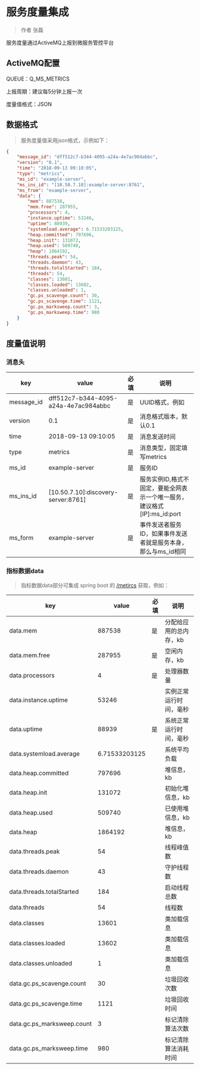 # 服务度量集成

> 作者 张磊

服务度量通过ActiveMQ上报到微服务管控平台

## ActiveMQ配置

QUEUE：Q_MS_METRICS

上报周期：建议每5分钟上报一次

度量值格式：JSON

## 数据格式

> 服务度量值采用json格式，示例如下：

```json
{
	"message_id": "dff512c7-b344-4095-a24a-4e7ac984abbc",
	"version": "0.1",
	"time": "2018-09-13 09:10:05",
	"type": "metrics",
	"ms_id": "example-server",
	"ms_ins_id": "[10.50.7.10]:example-server:8761",
	"ms_from": "example-server",
	"data": {
		"mem": 887538,
		"mem.free": 287955,
		"processors": 4,
		"instance.uptime": 53246,
		"uptime": 88939,
		"systemload.average": 6.71533203125,
		"heap.committed": 797696,
		"heap.init": 131072,
		"heap.used": 509740,
		"heap": 1864192,
		"threads.peak": 54,
		"threads.daemon": 43,
		"threads.totalStarted": 184,
		"threads": 54,
		"classes": 13601,
		"classes.loaded": 13602,
		"classes.unloaded": 1,
		"gc.ps_scavenge.count": 30,
		"gc.ps_scavenge.time": 1121,
		"gc.ps_marksweep.count": 3,
		"gc.ps_marksweep.time": 980
	}
}
```

## 度量值说明

### 消息头

| key        | value                                | 必填 | 说明                                                         |
| ---------- | ------------------------------------ | ---- | ------------------------------------------------------------ |
| message_id | dff512c7-b344-4095-a24a-4e7ac984abbc | 是 | UUID格式，例如                                               |
| version    | 0.1                                  | 是 | 消息格式版本，默认0.1                                        |
| time       | 2018-09-13 09:10:05                  | 是 | 消息发送时间                                                 |
| type       | metrics                              | 是 | 消息类型，固定填写metrics                                    |
| ms_id      | example-server                       | 是 | 服务ID                                                       |
| ms_ins_id  | [10.50.7.10]:discovery-server:8761]  | 是 | 服务实例ID,格式不固定，要能全网表示一个唯一服务，建议格式[IP]:ms_id:port |
| ms_form    | example-server                       | 是 | 事件发送者服务ID，如果事件发送者就是服务本身，那么与ms_id相同 |

### 指标数据data

> 指标数据data部分可集成 spring boot 的 [/metircs](https://docs.spring.io/spring-boot/docs/1.3.5.RELEASE/reference/html/production-ready-metrics.html) 获取，例如：

| key        | value                                | 必填 | 说明                                                         |
| ---------- | ------------------------------------ | ---- | ------------------------------------------------------------ |
| data.mem | 887538 | 是 |分配给应用的总内存，kb|
| data.mem.free | 287955 | 是 |空闲内存，kb|
| data.processors | 4 | 是 |处理器数量|
| data.instance.uptime | 53246 |  |实例正常运行时间，毫秒|
| data.uptime | 88939 | 是 |系统正常运行时间，毫秒|
| data.systemload.average | 6.71533203125 |  |系统平均负载|
| data.heap.committed | 797696 |  |堆信息，kb|
| data.heap.init | 131072 | |初始化堆信息，kb|
| data.heap.used | 509740 | |已使用堆信息，kb|
| data.heap | 1864192 | |堆信息，kb|
| data.threads.peak | 54 | |线程峰值数|
| data.threads.daemon | 43 | |守护线程数|
| data.threads.totalStarted | 184 | |启动线程总数|
| data.threads | 54 | |线程数|
| data.classes | 13601 | |类加载信息|
| data.classes.loaded | 13602 | |类加载信息|
| data.classes.unloaded | 1 | |类加载信息|
| data.gc.ps_scavenge.count | 30 | |垃圾回收次数|
| data.gc.ps_scavenge.time | 1121 | |垃圾回收时间|
| data.gc.ps_marksweep.count | 3 | |标记清除算法次数|
| data.gc.ps_marksweep.time | 980 | |标记清除算法消耗时间|
